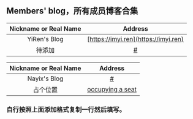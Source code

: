 ## Members' blog，所有成员博客合集

Nickname or Real Name | Address
| :---: | :---: |
YiRen's Blog | [https://imyi.ren](https://imyi.ren) | 
待添加 | [#](#) |

Nickname or Real Name | Address
| :---: | :---: |
Nayix's Blog | [#](#) | 
占个位置 | [occupying a seat](#) |

### 自行按照上面添加格式复制一行然后填写。
